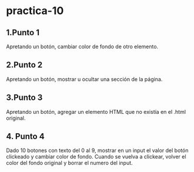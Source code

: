 # practica-10
 
## 1.Punto 1
Apretando un botón, cambiar color de fondo de otro elemento.

## 2.Punto 2
Apretando un botón, mostrar u ocultar una sección de la página.


## 3.Punto 3
Apretando un botón, agregar un elemento HTML que no existía en el .html original.


## 4. Punto 4
Dado 10 botones con texto del 0 al 9, mostrar en un input el valor del botón clickeado y cambiar color de fondo. Cuando se
vuelva a clickear, volver el color del fondo original y
borrar el numero del input.